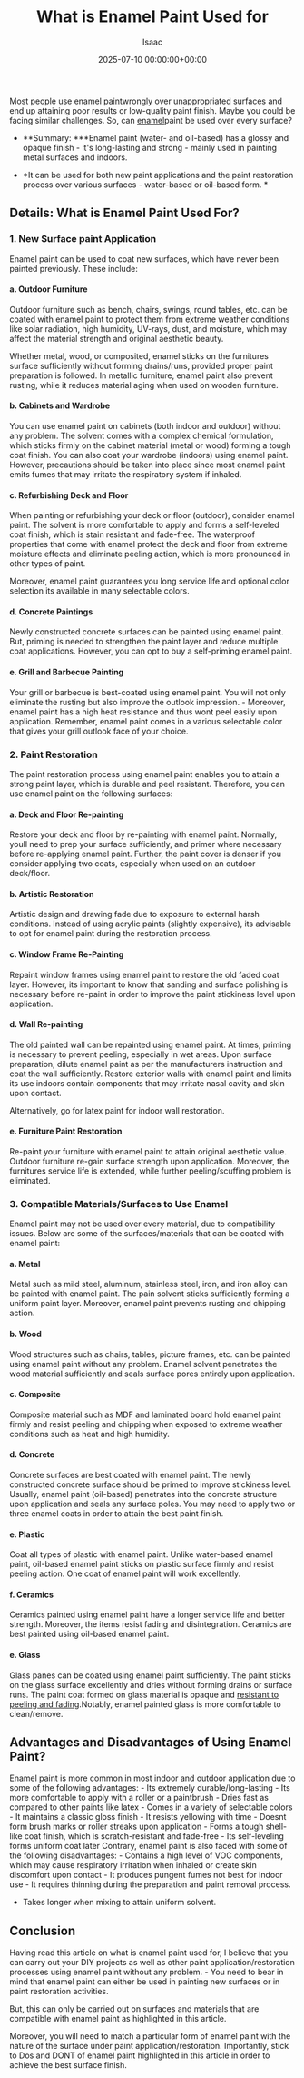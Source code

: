 ﻿---
title: What is Enamel Paint Used for
description: Most people use enamel paint wrongly over unappropriated surfaces and end up attaining poor results or low-quality paint finish.
slug: /what-is-enamel-paint-used-for/
date: 2025-07-10 00:00:00+00:00
lastmod: 2025-07-10 00:00:00+03:00
author: Isaac
categories:
- DIY Paintings
- Guide
tags:
- diy-paintings
- enamel
- paint
layout: post
---

Most people use enamel [paint](https://pestpolicy.com/airless-paint-sprayer-tips/)wrongly over unappropriated surfaces and end up attaining poor results or low-quality paint finish. Maybe you could be facing similar challenges. So, can [enamel](https://pestpolicy.com/how-to-thin-enamel-paint/)paint be used over every surface?

- **Summary: ***Enamel paint (water- and oil-based) has a glossy and opaque finish - it's long-lasting and strong - mainly used in painting metal surfaces and indoors.

* *It can be used for both new paint applications and the paint restoration process over various surfaces - water-based or oil-based form. *

##  Details: What is Enamel Paint Used For?

###  1. New Surface paint Application

Enamel paint can be used to coat new surfaces, which have never been painted previously. These include:

####  **a. Outdoor Furniture**

Outdoor furniture such as bench, chairs, swings, round tables, etc. can be coated with enamel paint to protect them from extreme weather conditions like solar radiation, high humidity, UV-rays, dust, and moisture, which may affect the material strength and original aesthetic beauty.

Whether metal, wood, or composited, enamel sticks on the furnitures surface sufficiently without forming drains/runs, provided proper paint preparation is followed. In metallic furniture, enamel paint also prevent rusting, while it reduces material aging when used on wooden furniture.

####  **b. Cabinets and Wardrobe**

You can use enamel paint on cabinets (both indoor and outdoor) without any problem. The solvent comes with a complex chemical formulation, which sticks firmly on the cabinet material (metal or wood) forming a tough coat finish. You can also coat your wardrobe (indoors) using enamel paint. However, precautions should be taken into place since most enamel paint emits fumes that may irritate the respiratory system if inhaled.

####  **c. Refurbishing Deck and Floor**

When painting or refurbishing your deck or floor (outdoor), consider enamel paint. The solvent is more comfortable to apply and forms a self-leveled coat finish, which is stain resistant and fade-free. The waterproof properties that come with enamel protect the deck and floor from extreme moisture effects and eliminate peeling action, which is more pronounced in other types of paint.

Moreover, enamel paint guarantees you long service life and optional color selection its available in many selectable colors.

####  **d. Concrete Paintings**

Newly constructed concrete surfaces can be painted using enamel paint. But, priming is needed to strengthen the paint layer and reduce multiple coat applications. However, you can opt to buy a self-priming enamel paint.

####  **e. Grill and Barbecue Painting**

Your grill or barbecue is best-coated using enamel paint. You will not only eliminate the rusting but also improve the outlook impression. - Moreover, enamel paint has a high heat resistance and thus wont peel easily upon application. Remember, enamel paint comes in a various selectable color that gives your grill outlook face of your choice.

###  2. Paint Restoration

The paint restoration process using enamel paint enables you to attain a strong paint layer, which is durable and peel resistant. Therefore, you can use enamel paint on the following surfaces:

####  **a. Deck and Floor Re-painting**

Restore your deck and floor by re-painting with enamel paint. Normally, youll need to prep your surface sufficiently, and primer where necessary before re-applying enamel paint. Further, the paint cover is denser if you consider applying two coats, especially when used on an outdoor deck/floor.

####  **b. Artistic Restoration**

Artistic design and drawing fade due to exposure to external harsh conditions. Instead of using acrylic paints (slightly expensive), its advisable to opt for enamel paint during the restoration process.

####  **c. Window Frame Re-Painting**

Repaint window frames using enamel paint to restore the old faded coat layer. However, its important to know that sanding and surface polishing is necessary before re-paint in order to improve the paint stickiness level upon application.

####  **d. Wall Re-painting**

The old painted wall can be repainted using enamel paint. At times, priming is necessary to prevent peeling, especially in wet areas. Upon surface preparation, dilute enamel paint as per the manufacturers instruction and coat the wall sufficiently. Restore exterior walls with enamel paint and limits its use indoors contain components that may irritate nasal cavity and skin upon contact.

Alternatively, go for latex paint for indoor wall restoration.

####  **e. Furniture Paint Restoration**

Re-paint your furniture with enamel paint to attain original aesthetic value. Outdoor furniture re-gain surface strength upon application. Moreover, the furnitures service life is extended, while further peeling/scuffing problem is eliminated.

###  3. Compatible Materials/Surfaces to Use Enamel

Enamel paint may not be used over every material, due to compatibility issues. Below are some of the surfaces/materials that can be coated with enamel paint:

####  **a. Metal**

Metal such as mild steel, aluminum, stainless steel, iron, and iron alloy can be painted with enamel paint. The pain solvent sticks sufficiently forming a uniform paint layer. Moreover, enamel paint prevents rusting and chipping action.

####  **b. Wood**

Wood structures such as chairs, tables, picture frames, etc. can be painted using enamel paint without any problem. Enamel solvent penetrates the wood material sufficiently and seals surface pores entirely upon application.

####  **c. Composite**

Composite material such as MDF and laminated board hold enamel paint firmly and resist peeling and chipping when exposed to extreme weather conditions such as heat and high humidity.

####  **d. Concrete**

Concrete surfaces are best coated with enamel paint. The newly constructed concrete surface should be primed to improve stickiness level. Usually, enamel paint (oil-based) penetrates into the concrete structure upon application and seals any surface poles. You may need to apply two or three enamel coats in order to attain the best paint finish.

####  **e. Plastic**

Coat all types of plastic with enamel paint. Unlike water-based enamel paint, oil-based enamel paint sticks on plastic surface firmly and resist peeling action. One coat of enamel paint will work excellently.

####  **f. Ceramics**

Ceramics painted using enamel paint have a longer service life and better strength. Moreover, the items resist fading and disintegration. Ceramics are best painted using oil-based enamel paint.

####  **e. Glass**

Glass panes can be coated using enamel paint sufficiently. The paint sticks on the glass surface excellently and dries without forming drains or surface runs. The paint coat formed on glass material is opaque and [resistant to peeling and fading](https://pestpolicy.com/mildew-resistant-paints/).Notably, enamel painted glass is more comfortable to clean/remove.

##  Advantages and Disadvantages of Using Enamel Paint?

Enamel paint is more common in most indoor and outdoor application due to some of the following advantages: - Its extremely durable/long-lasting - Its more comfortable to apply with a roller or a paintbrush - Dries fast as compared to other paints like latex - Comes in a variety of selectable colors - It maintains a classic gloss finish - It resists yellowing with time - Doesnt form brush marks or roller streaks upon application - Forms a tough shell-like coat finish, which is scratch-resistant and fade-free - Its self-leveling forms uniform coat later Contrary, enamel paint is also faced with some of the following disadvantages: - Contains a high level of VOC components, which may cause respiratory irritation when inhaled or create skin discomfort upon contact - It produces pungent fumes not best for indoor use - It requires thinning during the preparation and paint removal process.

- Takes longer when mixing to attain uniform solvent.

##  Conclusion

Having read this article on what is enamel paint used for, I believe that you can carry out your DIY projects as well as other paint application/restoration processes using enamel paint without any problem. - You need to bear in mind that enamel paint can either be used in painting new surfaces or in paint restoration activities.

But, this can only be carried out on surfaces and materials that are compatible with enamel paint as highlighted in this article.

Moreover, you will need to match a particular form of enamel paint with the nature of the surface under paint application/restoration. Importantly, stick to Dos and DONT of enamel paint highlighted in this article in order to achieve the best surface finish.

